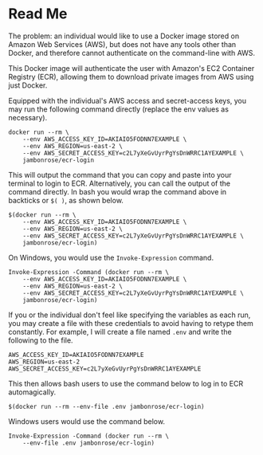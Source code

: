 # Read Me

The problem: an individual would like to use a Docker image stored on
Amazon Web Services (AWS), but does not have any tools other than
Docker, and therefore cannot authenticate on the command-line with AWS.

This Docker image will authenticate the user with Amazon's EC2 Container
Registry (ECR), allowing them to download private images from AWS using
just Docker.

Equipped with the individual's AWS access and secret-access keys, you
may run the following command directly (replace the env values as
necessary).

    docker run --rm \
        --env AWS_ACCESS_KEY_ID=AKIAIO5FODNN7EXAMPLE \
        --env AWS_REGION=us-east-2 \
        --env AWS_SECRET_ACCESS_KEY=c2L7yXeGvUyrPgYsDnWRRC1AYEXAMPLE \
        jambonrose/ecr-login

This will output the command that you can copy and paste into your
terminal to login to ECR. Alternatively, you can call the output of the
command directly. In bash you would wrap the command above in backticks
or `$( )`, as shown below.

    $(docker run --rm \
        --env AWS_ACCESS_KEY_ID=AKIAIO5FODNN7EXAMPLE \
        --env AWS_REGION=us-east-2 \
        --env AWS_SECRET_ACCESS_KEY=c2L7yXeGvUyrPgYsDnWRRC1AYEXAMPLE \
        jambonrose/ecr-login)

On Windows, you would use the `Invoke-Expression` command.

    Invoke-Expression -Command (docker run --rm \
        --env AWS_ACCESS_KEY_ID=AKIAIO5FODNN7EXAMPLE \
        --env AWS_REGION=us-east-2 \
        --env AWS_SECRET_ACCESS_KEY=c2L7yXeGvUyrPgYsDnWRRC1AYEXAMPLE \
        jambonrose/ecr-login)

If you or the individual don't feel like specifying the variables as
each run, you may create a file with these credentials to avoid having
to retype them constantly. For example, I will create a file named
`.env` and write the following to the file.

    AWS_ACCESS_KEY_ID=AKIAIO5FODNN7EXAMPLE
    AWS_REGION=us-east-2
    AWS_SECRET_ACCESS_KEY=c2L7yXeGvUyrPgYsDnWRRC1AYEXAMPLE

This then allows bash users to use the command below to log in to ECR
automagically.

    $(docker run --rm --env-file .env jambonrose/ecr-login)

Windows users would use the command below.

    Invoke-Expression -Command (docker run --rm \
        --env-file .env jambonrose/ecr-login)
